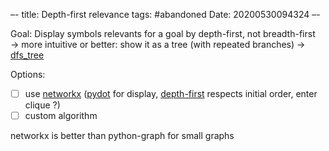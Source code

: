 –-
title: Depth-first relevance
tags: #abandoned
Date: 20200530094324
–-

Goal: Display symbols relevants for a goal by depth-first, not breadth-first → more intuitive
or better: show it as a tree (with repeated branches) → [dfs_tree](https://networkx.github.io/documentation/stable/reference/algorithms/generated/networkx.algorithms.traversal.depth_first_search.dfs_tree.html#networkx.algorithms.traversal.depth_first_search.dfs_tree)

Options:
- [ ] use [networkx](https://networkx.github.io/documentation/stable/reference/index.html) ([pydot](https://networkx.github.io/documentation/stable/reference/drawing.html#module-networkx.drawing.nx_pydot) for display, [depth-first](https://networkx.github.io/documentation/stable/reference/algorithms/traversal.html#module-networkx.algorithms.traversal.depth_first_search) respects initial order, enter clique ?)
- [ ] custom algorithm

networkx is better than python-graph for small graphs